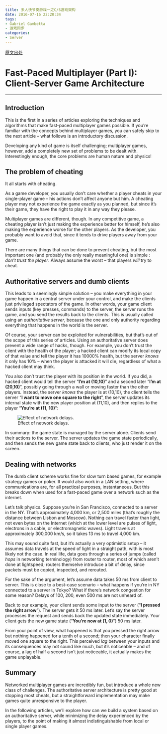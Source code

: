 ```yaml
---
title: 多人快节奏游戏一之C/S游戏架构
date: 2016-07-16 22:20:34
tags:
- Gabriel Gambetta
- 游戏同步
categories:
- Server
---
```


[原文出处](http://www.gabrielgambetta.com/client-server-game-architecture.html)

<h1 class="title">Fast-Paced Multiplayer (Part I): Client-Server Game Architecture</h1>

------------------

<h2 id="introduction">Introduction</h2>
<p>This is the first in a series of articles exploring the techniques and algorithms that make fast-paced multiplayer games possible. If you’re familiar with the concepts behind multiplayer games, you can safely skip to the next article – what follows is an introductory discussion.</p>
<p>Developing any kind of game is itself challenging; multiplayer games, however, add a completely new set of problems to be dealt with. Interestingly enough, the core problems are human nature and physics!</p>
<h2 id="the-problem-of-cheating">The problem of cheating</h2>
<p>It all starts with cheating.</p>
<p>As a game developer, you usually don’t care whether a player cheats in your single-player game – his actions don’t affect anyone but him. A cheating player may not experience the game exactly as you planned, but since it’s their game, they have the right to play it in any way they please.</p>
<p>Multiplayer games are different, though. In any competitive game, a cheating player isn’t just making the experience better for himself, he’s also making the experience worse for the other players. As the developer, you probably want to avoid that, since it tends to drive players away from your game.</p>
<p>There are many things that can be done to prevent cheating, but the most important one (and probably the only really meaningful one) is simple : <em>don’t trust the player</em>. Always assume the worst – that players <em>will</em> try to cheat.</p>
<h2 id="authoritative-servers-and-dumb-clients">Authoritative servers and dumb clients</h2>
<p>This leads to a seemingly simple solution – you make everything in your game happen in a central server under your control, and make the clients just privileged spectators of the game. In other words, your game client sends inputs (key presses, commands) to the server, the server runs the game, and you send the results back to the clients. This is usually called using an <em>authoritative server</em>, because the one and only authority regarding everything that happens in the world is the server.</p>
<p>Of course, your server can be exploited for vulnerabilities, but that’s out of the scope of this series of articles. Using an authoritative server does prevent a wide range of hacks, though. For example, you don’t trust the client with the health of the player; a hacked client can modify its local copy of that value and tell the player it has 10000% health, but the server <em>knows</em> it only has 10% – when the player is attacked it will die, regardless of what a hacked client may think.</p>
<p>You also don’t trust the player with its position in the world. If you did, a hacked client would tell the server “<strong>I’m at (10,10)</strong>” and a second later “<strong>I’m at (20,10)</strong>”, possibly going through a wall or moving faster than the other players. Instead, the server <em>knows</em> the player is at (10,10), the client tells the server “<strong>I want to move one square to the right</strong>”, the server updates its internal state with the new player position at (11,10), and then replies to the player “<strong>You’re at (11, 10)</strong>”:</p>
<figure>
<img src="/img/fpm1-01.png" alt="Effect of network delays." /><figcaption>Effect of network delays.</figcaption>
</figure>
<p>In summary: the game state is managed by the server alone. Clients send their actions to the server. The server updates the game state periodically, and then sends the new game state back to clients, who just render it on the screen.</p>
<h2 id="dealing-with-networks">Dealing with networks</h2>
<p>The dumb client scheme works fine for slow turn based games, for example strategy games or poker. It would also work in a LAN setting, where communications are, for all practical purposes, instantaneous. But this breaks down when used for a fast-paced game over a network such as the internet.</p>
<p>Let’s talk physics. Suppose you’re in San Francisco, connected to a server in the NY. That’s approximately 4,000 km, or 2,500 miles (that’s roughly the distance between Lisbon and Moscow). Nothing can travel faster than light, not even bytes on the Internet (which at the lower level are pulses of light, electrons in a cable, or electromagnetic waves). Light travels at approximately 300,000 km/s, so it takes 13 ms to travel 4,000 km.</p>
<p>This may sound quite fast, but it’s actually a very optimistic setup – it assumes data travels at the speed of light in a straight path, with is most likely not the case. In real life, data goes through a series of jumps (called <em>hops</em> in networking terminology) from router to router, most of which aren’t done at lightspeed; routers themselve introduce a bit of delay, since packets must be copied, inspected, and rerouted.</p>
<p>For the sake of the argument, let’s assume data takes 50 ms from client to server. This is close to a best-case scenario – what happens if you’re in NY connected to a server in Tokyo? What if there’s network congestion for some reason? Delays of 100, 200, even 500 ms are not unheard of.</p>
<p>Back to our example, your client sends some input to the server (“<strong>I pressed the right arrow</strong>”). The server gets it 50 ms later. Let’s say the server processes the request and sends back the updated state immediately. Your client gets the new game state (“<strong>You’re now at (1, 0)</strong>”) 50 ms later.</p>
<p>From your point of view, what happened is that you pressed the right arrow but nothing happened for a tenth of a second; then your character finally moved one square to the right. This perceived <em>lag</em> between your inputs and its consequences may not sound like much, but it’s noticeable – and of course, a lag of half a second isn’t just noticeable, it actually makes the game unplayable.</p>
<h2 id="summary">Summary</h2>
<p>Networked multiplayer games are incredibly fun, but introduce a whole new class of challenges. The authoritative server architecture is pretty good at stopping most cheats, but a straightforward implementation may make games quite unresponsive to the player.</p>
<p>In the following articles, we’ll explore how can we build a system based on an authoritative server, while minimizing the delay experienced by the players, to the point of making it almost indistinguishable from local or single player games.</p>